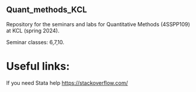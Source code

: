 ## Quant_methods_KCL
Repository for the seminars and labs for Quantitative Methods (4SSPP109) at KCL (spring 2024).

Seminar classes: 6,7,10.

# Useful links: 

If you need Stata help
https://stackoverflow.com/ 
